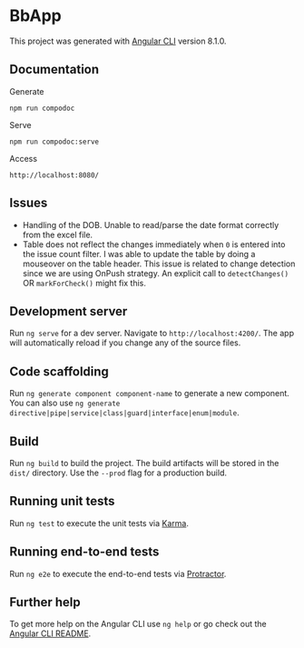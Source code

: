 # BbApp

This project was generated with [Angular CLI](https://github.com/angular/angular-cli) version 8.1.0.

## Documentation

Generate

```
npm run compodoc
```

Serve

```
npm run compodoc:serve
```

Access

```
http://localhost:8080/
```

## Issues

- Handling of the DOB. Unable to read/parse the date format correctly from the excel file.
- Table does not reflect the changes immediately when `0` is entered into the issue count filter. I was able to update the table by doing a mouseover on the table header. This issue is related to change detection since we are using OnPush strategy. An explicit call to `detectChanges()` OR `markForCheck()` might fix this.

## Development server

Run `ng serve` for a dev server. Navigate to `http://localhost:4200/`. The app will automatically reload if you change any of the source files.

## Code scaffolding

Run `ng generate component component-name` to generate a new component. You can also use `ng generate directive|pipe|service|class|guard|interface|enum|module`.

## Build

Run `ng build` to build the project. The build artifacts will be stored in the `dist/` directory. Use the `--prod` flag for a production build.

## Running unit tests

Run `ng test` to execute the unit tests via [Karma](https://karma-runner.github.io).

## Running end-to-end tests

Run `ng e2e` to execute the end-to-end tests via [Protractor](http://www.protractortest.org/).

## Further help

To get more help on the Angular CLI use `ng help` or go check out the [Angular CLI README](https://github.com/angular/angular-cli/blob/master/README.md).
